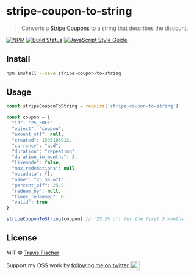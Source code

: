 # stripe-coupon-to-string

> Converts a [Stripe Coupons](https://stripe.com/docs/api/coupons/object) to a string that describes the discount.

[![NPM](https://img.shields.io/npm/v/stripe-coupon-to-string.svg)](https://www.npmjs.com/package/stripe-coupon-to-string) [![Build Status](https://travis-ci.com/transitive-bullshit/stripe-coupon-to-string.svg?branch=master)](https://travis-ci.com/transitive-bullshit/stripe-coupon-to-string) [![JavaScript Style Guide](https://img.shields.io/badge/code_style-standard-brightgreen.svg)](https://standardjs.com)

## Install

```bash
npm install --save stripe-coupon-to-string
```

## Usage

```js
const stripeCouponToString = require('stripe-coupon-to-string')

const coupon = {
  "id": "25_5OFF",
  "object": "coupon",
  "amount_off": null,
  "created": 1595185912,
  "currency": "usd",
  "duration": "repeating",
  "duration_in_months": 3,
  "livemode": false,
  "max_redemptions": null,
  "metadata": {},
  "name": "25.5% off",
  "percent_off": 25.5,
  "redeem_by": null,
  "times_redeemed": 0,
  "valid": true
}

stripeCouponToString(coupon) // '25.5% off for the first 3 months'
```

## License

MIT © [Travis Fischer](https://github.com/transitive-bullshit)

Support my OSS work by <a href="https://twitter.com/transitive_bs">following me on twitter <img src="https://storage.googleapis.com/saasify-assets/twitter-logo.svg" alt="twitter" height="24px" align="center"></a>
